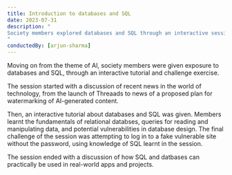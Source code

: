 ```yaml
---
title: Introduction to databases and SQL
date: 2023-07-31
description: "
Society members explored databases and SQL through an interactive session. They learned relational database fundamentals, query techniques, and security vulnerabilities. The session concluded with a practical challenge and a discussion on real-world applications.
"
conductedBy: [arjun-sharma]
---
```


Moving on from the theme of AI, society members were given exposure to databases and SQL, through an interactive tutorial and challenge exercise.

The session started with a discussion of recent news in the world of technology, from the launch of Threaads to news of a proposed plan for watermarking of AI-generated content.

Then, an interactive tutorial about databases and SQL was given. Members learnt the fundamentals of relational databses, queries for reading and manipulating data, and potential vulnerabilities in database design. The final challenge of the session was attempting to log in to a fake vulnerable site without the password, using knowledge of SQL learnt in the session.

The session ended with a discussion of how SQL and datbases can practically be used in real-world apps and projects.
